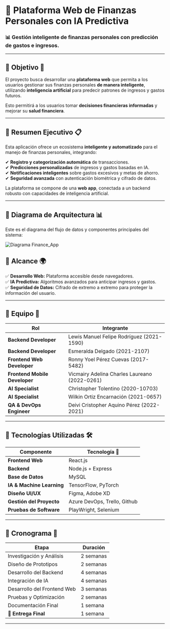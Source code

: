 
# 📌 Plataforma Web de Finanzas Personales con IA Predictiva  

### 📊 Gestión inteligente de finanzas personales con predicción de gastos e ingresos.  
---

## 📌 Objetivo 🎯  
El proyecto busca desarrollar una **plataforma web** que permita a los usuarios gestionar sus finanzas personales **de manera inteligente**, utilizando **inteligencia artificial** para predecir patrones de ingresos y gastos futuros.  

Esto permitirá a los usuarios tomar **decisiones financieras informadas** y mejorar su **salud financiera**.  

---

## 📌 Resumen Ejecutivo 📋  
Esta aplicación ofrece un ecosistema **inteligente y automatizado** para el manejo de finanzas personales, integrando:  

✔ **Registro y categorización automática** de transacciones.  
✔ **Predicciones personalizadas** de ingresos y gastos basadas en IA.  
✔ **Notificaciones inteligentes** sobre gastos excesivos y metas de ahorro.  
✔ **Seguridad avanzada** con autenticación biométrica y cifrado de datos.  

La plataforma se compone de una **web app**, conectada a un backend robusto con capacidades de inteligencia artificial.  

---

## 📌 Diagrama de Arquitectura 📊  

Este es el diagrama del flujo de datos y componentes principales del sistema:  

![Diagrama Finance_App](https://github.com/user-attachments/assets/420811d2-597b-4c8f-a095-943c9738af5f)


## 📌 Alcance 🌍  
✅ **Desarrollo Web:** Plataforma accesible desde navegadores.   
✅ **IA Predictiva:** Algoritmos avanzados para anticipar ingresos y gastos.  
✅ **Seguridad de Datos:** Cifrado de extremo a extremo para proteger la información del usuario.  

---

## 📌 Equipo 👥  

| **Rol**                  | **Integrante**                          |
|--------------------------|----------------------------------------|
| **Backend Developer**    | Lewis Manuel Felipe Rodríguez (2021-1590) |
| **Backend Developer**    | Esmeralda Delgado (2021-2107)         |
| **Frontend Web Developer** | Ronny Yoel Pérez Cuevas (2017-5482)    |
| **Frontend Mobile Developer** | Vicmairy Adelina Charles Laureano (2022-0261) |
| **AI Specialist**        | Christopher Tolentino (2020-10703)     |
| **AI Specialist**        | Wilkin Ortiz Encarnación (2021-0657)   |
| **QA & DevOps Engineer** | Deivi Cristopher Aquino Pérez (2022-2021) |

---

## 📌 Tecnologías Utilizadas 🛠️  
| Componente       | Tecnología 📌  |
|-----------------|----------------|
| **Frontend Web** | React.js       |
| **Backend** | Node.js + Express |
| **Base de Datos** | MySQL |
| **IA & Machine Learning** | TensorFlow, PyTorch |
| **Diseño UI/UX** | Figma, Adobe XD |
| **Gestión del Proyecto** | Azure DevOps, Trello, Github |
| **Pruebas de Software** | PlayWright, Selenium |

---

## 📌 Cronograma 📅  

| **Etapa**                   | **Duración** |
|----------------------------|------------|
| Investigación y Análisis  | 2 semanas  |
| Diseño de Prototipos      | 2 semanas  |
| Desarrollo del Backend    | 4 semanas  |
| Integración de IA         | 4 semanas  |
| Desarrollo del Frontend Web  | 3 semanas  |
| Pruebas y Optimización    | 2 semanas  |
| Documentación Final       | 1 semana   |
| 🚀 **Entrega Final**      | 1 semana   |

---



